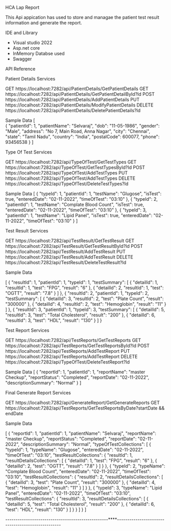 
HCA Lap Report 

This Api appication has used to store and managae the patient test result information and generate the report.

IDE and Library

 - Visual studio 2022
 - Asp.net core
 - InMemory Databse used
 - Swagger

API Reference

Patient Details Services

  GET https://localhost:7282/api/PatientDetails/GetPatientDetails
  GET https://localhost:7282/api/PatientDetails/GetPatientDetailById?Id
  POST https://localhost:7282/api/PatientDetails/AddPatientDetails
  PUT https://localhost:7282/api/PatientDetails/ModifyPatientDetails
  DELETE https://localhost:7282/api/PatientDetails/DeletePatientDetails?Id

Sample Data
[	  
  {
    "patientId": 1,
    "patientName": "Selvaraj",
    "dob": "11-05-1986",
    "gender": "Male",
    "address": "No 7, Main Road, Anna Nagar",
    "city": "Chennai",
    "state": "Tamil Nadu",
    "country": "India",
    "postalCode": 600077,
    "phone": 93456538
  }
]



Type Of Test Services

  GET https://localhost:7282/api/TypeOfTest/GetTestTypes
  GET https://localhost:7282/api/TypeOfTest/GetTestTypesById?Id
  POST https://localhost:7282/api/TypeOfTest/AddTestTypes
  PUT https://localhost:7282/api/TypeOfTest/AddTestTypes
  DELETE https://localhost:7282/api/TypeOfTest/DeleteTestTypes?Id

Sample Data
[
  {
    "typeId": 1,
    "patientId": 1,
    "testName": "Glugose",
    "isTest": true,
    "enteredDate": "02-11-2022",
    "timeOfTest": "03:10"
  },
  {
    "typeId": 2,
    "patientId": 1,
    "testName": "Complate Blood Count",
    "isTest": true,
    "enteredDate": "02-11-2022",
    "timeOfTest": "03:10"
  },
  {
    "typeId": 3,
    "patientId": 1,
    "testName": "Lipid Panel",
    "isTest": true,
    "enteredDate": "02-11-2022",
    "timeOfTest": "03:10"
  }
]

Test Result Services

  GET https://localhost:7282/api/TestResult/GetTestResult
  GET https://localhost:7282/api/TestResult/GetTestResultById?Id
  POST https://localhost:7282/api/TestResult/AddTestResult
  PUT https://localhost:7282/api/TestResult/AddTestResult
  DELETE https://localhost:7282/api/TestResult/DeleteTestResult?Id

Sample Data

[
  {
    "resultId": 1,
    "patientId": 1,
    "typeId": 1,
    "testSummary": [
      {
        "detailId": 1,
        "resultId": 1,
        "test": "FPG",
        "result": "6"
      },
      {
        "detailId": 2,
        "resultId": 1,
        "test": "OGTT",
        "result": "7.8"
      }
    ]
  },
  {
    "resultId": 2,
    "patientId": 1,
    "typeId": 2,
    "testSummary": [
      {
        "detailId": 3,
        "resultId": 2,
        "test": "Plate Count",
        "result": "300000"
      },
      {
        "detailId": 4,
        "resultId": 2,
        "test": "Hemoglobin",
        "result": "11"
      }
    ]
  },
  {
    "resultId": 3,
    "patientId": 1,
    "typeId": 3,
    "testSummary": [
      {
        "detailId": 5,
        "resultId": 3,
        "test": "Total Cholesterol",
        "result": "200"
      },
      {
        "detailId": 6,
        "resultId": 3,
        "test": "HDL",
        "result": "130"
      }
    ]
  }

Test Report Services

  GET https://localhost:7282/api/TestReports/GetTestReports
  GET https://localhost:7282/api/TestReports/GetTestReportsById?Id
  POST https://localhost:7282/api/TestReports/AddTestReport
  PUT https://localhost:7282/api/TestReports/AddTestReport
  DELETE https://localhost:7282/api/TypeOfTest/DeleteTestReport?Id

Sample Data
[
  {
    "reportId": 1,
    "patientId": 1,
    "reportName": "master Checkup",
    "reportStatus": "Completed",
    "reportDate": "02-11-2022",
    "descriptionSummary": "Normal"
  }
]

Final Generate Report Services

  GET https://localhost:7282/api/GenerateReport/GetGenerateReports
  GET https://localhost:7282/api/TestReports/GetTestReportsByDate?startDate && endDate

Sample Data

[
  {
    "reportId": 1,
    "patientId": 1,
    "patientName": "Selvaraj",
    "reportName": "master Checkup",
    "reportStatus": "Completed",
    "reportDate": "02-11-2022",
    "descriptionSummary": "Normal",
    "typeOfTestCollections": [
      {
        "typeId": 1,
        "typeName": "Glugose",
        "enteredDate": "02-11-2022",
        "timeOfTest": "03:10",
        "testResultCollections": {
          "resultId": 1,
          "resultDetailsCollections": [
            {
              "detailId": 1,
              "test": "FPG",
              "result": "6"
            },
            {
              "detailId": 2,
              "test": "OGTT",
              "result": "7.8"
            }
          ]
        }
      },
      {
        "typeId": 2,
        "typeName": "Complate Blood Count",
        "enteredDate": "02-11-2022",
        "timeOfTest": "03:10",
        "testResultCollections": {
          "resultId": 2,
          "resultDetailsCollections": [
            {
              "detailId": 3,
              "test": "Plate Count",
              "result": "300000"
            },
            {
              "detailId": 4,
              "test": "Hemoglobin",
              "result": "11"
            }
          ]
        }
      },
      {
        "typeId": 3,
        "typeName": "Lipid Panel",
        "enteredDate": "02-11-2022",
        "timeOfTest": "03:10",
        "testResultCollections": {
          "resultId": 3,
          "resultDetailsCollections": [
            {
              "detailId": 5,
              "test": "Total Cholesterol",
              "result": "200"
            },
            {
              "detailId": 6,
              "test": "HDL",
              "result": "130"
            }
          ]
        }
      }
    ]
  }
]

--------------------------------------------------****--------------------------------------------------

